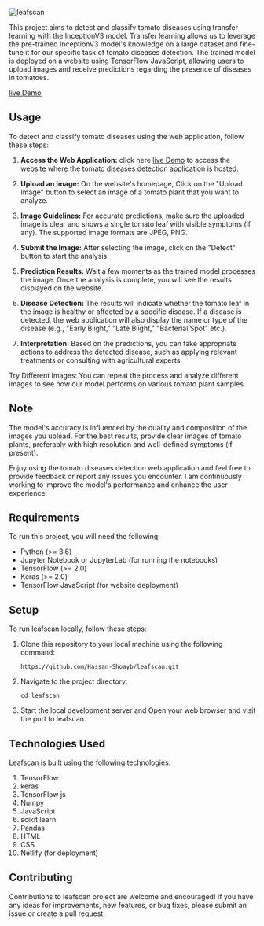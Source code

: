 ![leafscan](https://socialify.git.ci/Hassan-Shoayb/leafscan/image?description=1&descriptionEditable=A%20project%20that%20demonstrates%20the%20application%20of%20machine%20learning%20and%20transfer%20learning%20techniques%20to%20identify%20diseases%20in%20tomato%20leaves.&forks=1&issues=1&name=1&owner=1&stargazers=1&theme=Light)

This project aims to detect and classify tomato diseases using transfer learning with the InceptionV3 model. Transfer learning allows us to leverage the pre-trained InceptionV3 model's knowledge on a large dataset and fine-tune it for our specific task of tomato diseases detection. The trained model is deployed on a website using TensorFlow JavaScript, allowing users to upload images and receive predictions regarding the presence of diseases in tomatoes.

[live Demo](https://leafscan.netlify.app//)

## Usage
To detect and classify tomato diseases using the web application, follow these steps:

1. **Access the Web Application:** click here [live Demo](https://leafscan.netlify.app//) to access the website where the tomato diseases detection application is hosted.

2. **Upload an Image:** On the website's homepage, Click on the "Upload Image" button to select an image of a tomato plant that you want to analyze.

3. **Image Guidelines:** For accurate predictions, make sure the uploaded image is clear and shows a single tomato leaf with visible symptoms (if any). The supported image formats are JPEG, PNG.

4. **Submit the Image:** After selecting the image, click on the "Detect" button to start the analysis.

5. **Prediction Results:** Wait a few moments as the trained model processes the image. Once the analysis is complete, you will see the results displayed on the website.

6. **Disease Detection:** The results will indicate whether the tomato leaf in the image is healthy or affected by a specific disease. If a disease is detected, the web application will also display the name or type of the disease (e.g., "Early Blight," "Late Blight," "Bacterial Spot" etc.).

7. **Interpretation:** Based on the predictions, you can take appropriate actions to address the detected disease, such as applying relevant treatments or consulting with agricultural experts.

Try Different Images: You can repeat the process and analyze different images to see how our model performs on various tomato plant samples.

## Note
The model's accuracy is influenced by the quality and composition of the images you upload. For the best results, provide clear images of tomato plants, preferably with high resolution and well-defined symptoms (if present).

Enjoy using the tomato diseases detection web application and feel free to provide feedback or report any issues you encounter. I am continuously working to improve the model's performance and enhance the user experience.

## Requirements
To run this project, you will need the following:

* Python (>= 3.6)
* Jupyter Notebook or JupyterLab (for running the notebooks)
* TensorFlow (>= 2.0)
* Keras (>= 2.0)
* TensorFlow JavaScript (for website deployment)

## Setup
To run leafscan locally, follow these steps:
1. Clone this repository to your local machine using the following command:
   ```
   https://github.com/Hassan-Shoayb/leafscan.git
   ```

2. Navigate to the project directory:
   ```
   cd leafscan
   ```
3. Start the local development server and Open your web browser and visit the port to leafscan.

## Technologies Used
Leafscan is built using the following technologies:

1. TensorFlow
2. keras
3. TensorFlow js
4. Numpy
5. JavaScript
6. scikit learn
7. Pandas
8. HTML
9. CSS
10. Netlify (for deployment)

## Contributing
Contributions to leafscan project are welcome and encouraged! If you have any ideas for improvements, new features, or bug fixes, please submit an issue or create a pull request.
